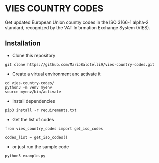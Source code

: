 # VIES COUNTRY CODES

Get updated European Union country codes in the ISO 3166-1 alpha-2 standard, recognized by the VAT Information Exchange System (VIES).

## Installation

* Clone this repository

```shell
git clone https://github.com/MarioBalotelli9/vies-country-codes.git
```

* Create a virtual environment and activate it

```shell
cd vies-country-codes/
python3 -m venv myenv
source myenv/bin/activate
```

* Install dependencies

```shell
pip3 install -r requirements.txt
```

* Get the list of codes

```python3
from vies_country_codes import get_iso_codes

codes_list = get_iso_codes()
```

* or just run the sample code

```shell
python3 example.py
```